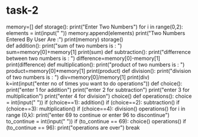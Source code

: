 # task-2
memory=[]
def storage():
    print("Enter Two Numbers")
    for i in range(0,2):
        elements = int(input(" "))
        memory.append(elements)
    print("Two Numbers Entered By User Are :")
    print(memory)
storage()   
def addition():
    print("sum of two numbers is : ")
    sum=memory[0]+memory[1]
    print(sum)
def subtraction():
    print("differrence between two numbers is : ")
    difference=memory[0]-memory[1]
    print(difference)
def multiplication():
    print("product of two numbers is : ")
    product=memory[0]*memory[1]
    print(product)
def division():
    print("division of two numbers is : ")
    div=memory[0]/memory[1]
    print(div)
k=int(input("enter no of times you want to do operations"))
def choice():
    print("enter 1 for addition")
    print("enter 2 for subtraction")
    print("enter 3 for multiplication")
    print("enter 4 for division")
choice() 
def operations():
    choice = int(input(" "))
    if (choice==1):
        addition()
    if (choice==2):
     subtraction()
    if (choice==3):
        multiplication()
    if (choice==4):
        division()
operations()
for i in range (0,k):
    print("enter 69 to continue or enter 96 to discontinue")
    to_continue = int(input(" "))
    if (to_continue == 69):
        choice()
        operations()
    if (to_continue == 96):
        print("operations are over")
        break
